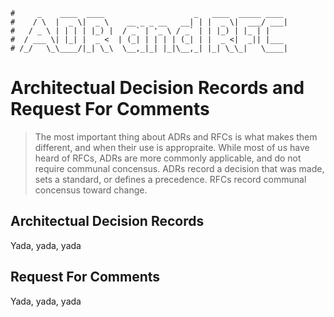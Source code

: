 ```text
#     _    ____  ____                    _   ____  _____ ____
#    / \  |  _ \|  _ \    __ _ _ __   __| | |  _ \|  ___/ ___|
#   / _ \ | | | | |_) |  / _` | '_ \ / _` | | |_) | |_ | |
#  / ___ \| |_| |  _ <  | (_| | | | | (_| | |  _ <|  _|| |___
# /_/   \_\____/|_| \_\  \__,_|_| |_|\__,_| |_| \_\_|   \____|
```

Architectual Decision Records and Request For Comments
=======================================================

> The most important thing about ADRs and RFCs is what makes them different, and when their use is
> appropraite. While most of us have heard of RFCs, ADRs are more commonly applicable, and do not require
> communal concensus. ADRs record a decision that was made, sets a standard, or defines a precedence. RFCs
> record communal concensus toward change.

Architectual Decision Records
-----------------------------

Yada, yada, yada

Request For Comments
--------------------

Yada, yada, yada
